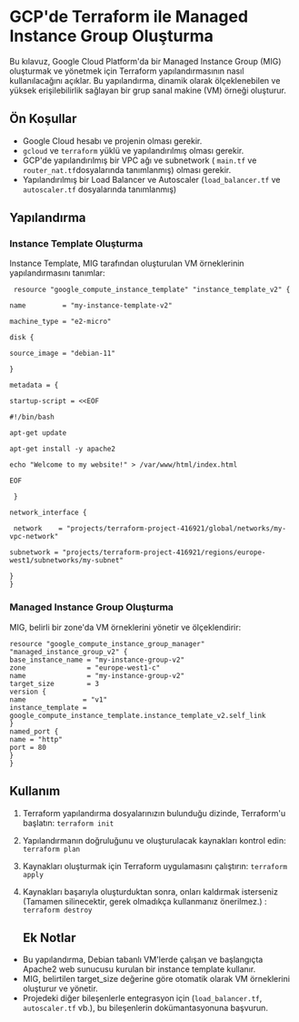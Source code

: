 # GCP'de Terraform ile Managed Instance Group Oluşturma

Bu kılavuz, Google Cloud Platform'da bir Managed Instance Group (MIG) oluşturmak ve yönetmek için Terraform yapılandırmasının nasıl kullanılacağını açıklar. Bu yapılandırma, dinamik olarak ölçeklenebilen ve yüksek erişilebilirlik sağlayan bir grup sanal makine (VM) örneği oluşturur.

## Ön Koşullar
- Google Cloud hesabı ve projenin olması gerekir.
- `gcloud` ve `terraform` yüklü ve yapılandırılmış olması gerekir.
- GCP'de yapılandırılmış bir VPC ağı ve subnetwork ( `main.tf` ve `router_nat.tf`dosyalarında tanımlanmış) olması gerekir.
- Yapılandırılmış bir Load Balancer ve Autoscaler (`load_balancer.tf` ve `autoscaler.tf` dosyalarında tanımlanmış)


## Yapılandırma

### Instance Template Oluşturma

Instance Template, MIG tarafından oluşturulan VM örneklerinin yapılandırmasını tanımlar:

     resource "google_compute_instance_template" "instance_template_v2" {

    name         = "my-instance-template-v2"
  
    machine_type = "e2-micro"
  
    disk {
  
    source_image = "debian-11"
    
    }
  
    metadata = {
  
    startup-script = <<EOF
    
    #!/bin/bash

    apt-get update

    apt-get install -y apache2

    echo "Welcome to my website!" > /var/www/html/index.html

    EOF

     }
  
    network_interface {
  
     network    = "projects/terraform-project-416921/global/networks/my-vpc-network"
    
    subnetwork = "projects/terraform-project-416921/regions/europe-west1/subnetworks/my-subnet"
    
    }
    }
### Managed Instance Group Oluşturma

MIG, belirli bir zone'da VM örneklerini yönetir ve ölçeklendirir:

    resource "google_compute_instance_group_manager" "managed_instance_group_v2" {
    base_instance_name = "my-instance-group-v2"
    zone               = "europe-west1-c"
    name               = "my-instance-group-v2"
    target_size        = 3
    version {
    name              = "v1"
    instance_template = google_compute_instance_template.instance_template_v2.self_link
    }
    named_port {
    name = "http"
    port = 80
    }
    }


## Kullanım
1. Terraform yapılandırma dosyalarınızın bulunduğu dizinde, Terraform'u başlatın:
   `terraform init`
2. Yapılandırmanın doğruluğunu ve oluşturulacak kaynakları kontrol edin:
   `terraform plan`
3. Kaynakları oluşturmak için Terraform uygulamasını çalıştırın:
   `terraform apply`
4. Kaynakları başarıyla oluşturduktan sonra, onları kaldırmak isterseniz (Tamamen silinecektir, gerek olmadıkça kullanmanız önerilmez.) :
   `terraform destroy`

   ## Ek Notlar
   
- Bu yapılandırma, Debian tabanlı VM'lerde çalışan ve başlangıçta Apache2 web sunucusu kurulan bir instance template kullanır.
- MIG, belirtilen target_size değerine göre otomatik olarak VM örneklerini oluşturur ve yönetir.
- Projedeki diğer bileşenlerle entegrasyon için (`load_balancer.tf`, `autoscaler.tf` vb.), bu bileşenlerin dokümantasyonuna başvurun. 
